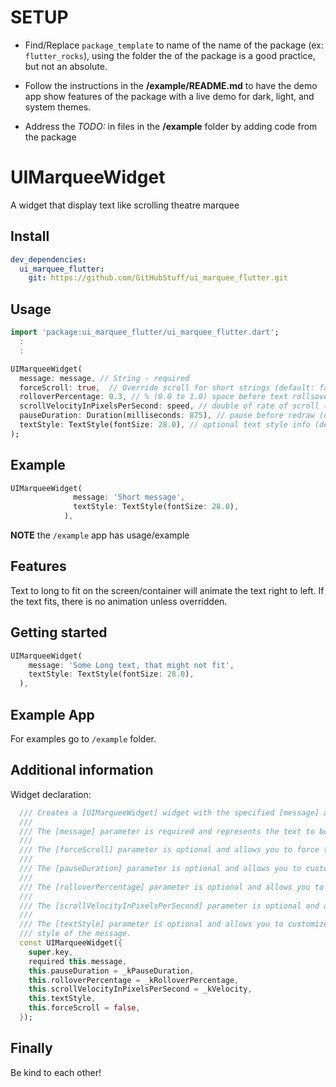 # SETUP

- Find/Replace `package_template` to name of the name of the package (ex: `flutter_rocks`), using the folder the of the package is a good practice, but not an absolute.

- Follow the instructions in the **/example/README.md** to have the demo app show features of the package with a live demo for dark, light, and system themes.

- Address the *TODO:* in files in the **/example** folder by adding code from the package

<!--
The comments below are from the Flutter/Dart package generation. Feel free to use or ignore
-->

<!--
This README describes the package. If you publish this package to pub.dev,
this README's contents appear on the landing page for your package.

For information about how to write a good package README, see the guide for
[writing package pages](https://dart.dev/guides/libraries/writing-package-pages).

For general information about developing packages, see the Dart guide for
[creating packages](https://dart.dev/guides/libraries/create-library-packages)
and the Flutter guide for
[developing packages and plugins](https://flutter.dev/developing-packages).

Remove everything from here to the top
-->

# UIMarqueeWidget

A widget that display text like scrolling theatre marquee

## Install

```yaml
dev_dependencies:
  ui_marquee_flutter:
    git: https://github.com/GitHubStuff/ui_marquee_flutter.git
```

## Usage

```dart
import 'package:ui_marquee_flutter/ui_marquee_flutter.dart';
  :
  :

UIMarqueeWidget(
  message: message, // String - required
  forceScroll: true,  // Override scroll for short strings (default: false)
  rolloverPercentage: 0.3, // % (0.0 to 1.0) space before text rollsover (default: 0.1)
  scrollVelocityInPixelsPerSecond: speed, // double of rate of scroll (default: 60.0)
  pauseDuration: Duration(milliseconds: 875), // pause before redraw (default: 750ms)
  textStyle: TextStyle(fontSize: 28.0), // optional text style info (default: null)
);
```

## Example

```dart
UIMarqueeWidget(
              message: 'Short message',
              textStyle: TextStyle(fontSize: 28.0),
            ),
```

**NOTE** the ```/example``` app has usage/example

## Features

Text to long to fit on the screen/container will animate the text right to left.
If the text fits, there is no animation unless overridden.

## Getting started

```dart
UIMarqueeWidget(
    message: 'Some Long text, that might not fit',
    textStyle: TextStyle(fontSize: 28.0),
  ),
```

## Example App

For examples go to `/example` folder.

## Additional information

Widget declaration:

```dart
  /// Creates a [UIMarqueeWidget] widget with the specified [message] and [textStyle].
  ///
  /// The [message] parameter is required and represents the text to be displayed.
  ///
  /// The [forceScroll] parameter is optional and allows you to force the text to scroll
  ///
  /// The [pauseDuration] parameter is optional and allows you to customize the pause between scrolls
  ///
  /// The [rolloverPercentage] parameter is optional and allows you to customize the amount of rollover
  ///
  /// The [scrollVelocityInPixelsPerSecond] parameter is optional and allows you to customize the scroll velocity
  ///
  /// The [textStyle] parameter is optional and allows you to customize the text
  /// style of the message.
  const UIMarqueeWidget({
    super.key,
    required this.message,
    this.pauseDuration = _kPauseDuration,
    this.rolloverPercentage = _kRolloverPercentage,
    this.scrollVelocityInPixelsPerSecond = _kVelocity,
    this.textStyle,
    this.forceScroll = false,
  });
```

## Finally

Be kind to each other!
